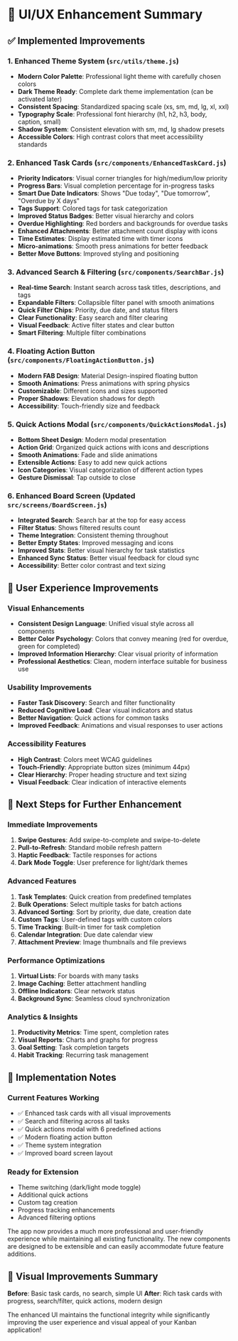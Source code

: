# 🎨 UI/UX Enhancement Summary

## ✅ Implemented Improvements

### 1. **Enhanced Theme System** (`src/utils/theme.js`)
- **Modern Color Palette**: Professional light theme with carefully chosen colors
- **Dark Theme Ready**: Complete dark theme implementation (can be activated later)
- **Consistent Spacing**: Standardized spacing scale (xs, sm, md, lg, xl, xxl)
- **Typography Scale**: Professional font hierarchy (h1, h2, h3, body, caption, small)
- **Shadow System**: Consistent elevation with sm, md, lg shadow presets
- **Accessible Colors**: High contrast colors that meet accessibility standards

### 2. **Enhanced Task Cards** (`src/components/EnhancedTaskCard.js`)
- **Priority Indicators**: Visual corner triangles for high/medium/low priority
- **Progress Bars**: Visual completion percentage for in-progress tasks
- **Smart Due Date Indicators**: Shows "Due today", "Due tomorrow", "Overdue by X days"
- **Tags Support**: Colored tags for task categorization
- **Improved Status Badges**: Better visual hierarchy and colors
- **Overdue Highlighting**: Red borders and backgrounds for overdue tasks
- **Enhanced Attachments**: Better attachment count display with icons
- **Time Estimates**: Display estimated time with timer icons
- **Micro-animations**: Smooth press animations for better feedback
- **Better Move Buttons**: Improved styling and positioning

### 3. **Advanced Search & Filtering** (`src/components/SearchBar.js`)
- **Real-time Search**: Instant search across task titles, descriptions, and tags
- **Expandable Filters**: Collapsible filter panel with smooth animations
- **Quick Filter Chips**: Priority, due date, and status filters
- **Clear Functionality**: Easy search and filter clearing
- **Visual Feedback**: Active filter states and clear button
- **Smart Filtering**: Multiple filter combinations

### 4. **Floating Action Button** (`src/components/FloatingActionButton.js`)
- **Modern FAB Design**: Material Design-inspired floating button
- **Smooth Animations**: Press animations with spring physics
- **Customizable**: Different icons and sizes supported
- **Proper Shadows**: Elevation shadows for depth
- **Accessibility**: Touch-friendly size and feedback

### 5. **Quick Actions Modal** (`src/components/QuickActionsModal.js`)
- **Bottom Sheet Design**: Modern modal presentation
- **Action Grid**: Organized quick actions with icons and descriptions
- **Smooth Animations**: Fade and slide animations
- **Extensible Actions**: Easy to add new quick actions
- **Icon Categories**: Visual categorization of different action types
- **Gesture Dismissal**: Tap outside to close

### 6. **Enhanced Board Screen** (Updated `src/screens/BoardScreen.js`)
- **Integrated Search**: Search bar at the top for easy access
- **Filter Status**: Shows filtered results count
- **Theme Integration**: Consistent theming throughout
- **Better Empty States**: Improved messaging and icons
- **Improved Stats**: Better visual hierarchy for task statistics
- **Enhanced Sync Status**: Better visual feedback for cloud sync
- **Accessibility**: Better color contrast and text sizing

## 🚀 User Experience Improvements

### **Visual Enhancements**
- **Consistent Design Language**: Unified visual style across all components
- **Better Color Psychology**: Colors that convey meaning (red for overdue, green for completed)
- **Improved Information Hierarchy**: Clear visual priority of information
- **Professional Aesthetics**: Clean, modern interface suitable for business use

### **Usability Improvements**
- **Faster Task Discovery**: Search and filter functionality
- **Reduced Cognitive Load**: Clear visual indicators and status
- **Better Navigation**: Quick actions for common tasks
- **Improved Feedback**: Animations and visual responses to user actions

### **Accessibility Features**
- **High Contrast**: Colors meet WCAG guidelines
- **Touch-Friendly**: Appropriate button sizes (minimum 44px)
- **Clear Hierarchy**: Proper heading structure and text sizing
- **Visual Feedback**: Clear indication of interactive elements

## 🎯 Next Steps for Further Enhancement

### **Immediate Improvements**
1. **Swipe Gestures**: Add swipe-to-complete and swipe-to-delete
2. **Pull-to-Refresh**: Standard mobile refresh pattern
3. **Haptic Feedback**: Tactile responses for actions
4. **Dark Mode Toggle**: User preference for light/dark themes

### **Advanced Features**
1. **Task Templates**: Quick creation from predefined templates
2. **Bulk Operations**: Select multiple tasks for batch actions
3. **Advanced Sorting**: Sort by priority, due date, creation date
4. **Custom Tags**: User-defined tags with custom colors
5. **Time Tracking**: Built-in timer for task completion
6. **Calendar Integration**: Due date calendar view
7. **Attachment Preview**: Image thumbnails and file previews

### **Performance Optimizations**
1. **Virtual Lists**: For boards with many tasks
2. **Image Caching**: Better attachment handling
3. **Offline Indicators**: Clear network status
4. **Background Sync**: Seamless cloud synchronization

### **Analytics & Insights**
1. **Productivity Metrics**: Time spent, completion rates
2. **Visual Reports**: Charts and graphs for progress
3. **Goal Setting**: Task completion targets
4. **Habit Tracking**: Recurring task management

## 🔧 Implementation Notes

### **Current Features Working**
- ✅ Enhanced task cards with all visual improvements
- ✅ Search and filtering across all tasks
- ✅ Quick actions modal with 6 predefined actions
- ✅ Modern floating action button
- ✅ Theme system integration
- ✅ Improved board screen layout

### **Ready for Extension**
- Theme switching (dark/light mode toggle)
- Additional quick actions
- Custom tag creation
- Progress tracking enhancements
- Advanced filtering options

The app now provides a much more professional and user-friendly experience while maintaining all existing functionality. The new components are designed to be extensible and can easily accommodate future feature additions.

## 🎨 Visual Improvements Summary

**Before**: Basic task cards, no search, simple UI
**After**: Rich task cards with progress, search/filter, quick actions, modern design

The enhanced UI maintains the functional integrity while significantly improving the user experience and visual appeal of your Kanban application!
